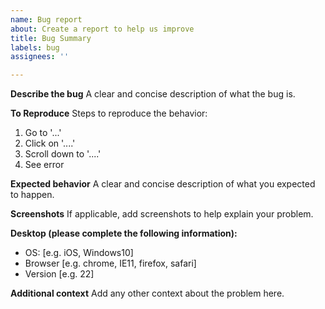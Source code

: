 ```yaml
---
name: Bug report
about: Create a report to help us improve
title: Bug Summary
labels: bug
assignees: ''

---
```


**Describe the bug**
A clear and concise description of what the bug is.

**To Reproduce**
Steps to reproduce the behavior:
1. Go to '...'
2. Click on '....'
3. Scroll down to '....'
4. See error

**Expected behavior**
A clear and concise description of what you expected to happen.

**Screenshots**
If applicable, add screenshots to help explain your problem.

**Desktop (please complete the following information):**
 - OS: [e.g. iOS, Windows10]
 - Browser [e.g. chrome, IE11, firefox, safari]
 - Version [e.g. 22]

**Additional context**
Add any other context about the problem here.
